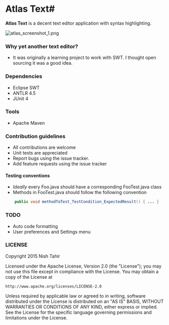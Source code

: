 # Atlas Text#

**Atlas Text** is a decent text editor application with syntax highlighting.

![atlas_screenshot_1.png](https://bitbucket.org/repo/d5b8M5/images/3113262366-atlas_screenshot_1.png)

### Why yet another text editor? ###

* It was originally a learning project to work with SWT. I thought open sourcing it was a good idea.

### Dependencies ###

* Eclipse SWT
* ANTLR 4.5
* JUnit 4

### Tools ###

* Apache Maven

### Contribution guidelines ###

* All contributions are welcome
* Unit tests are appreciated
* Report bugs using the issue tracker.
* Add feature requests using the issue tracker

#### Testing conventions ####

* _Ideally_ every Foo.java should have a corresponding FooTest.java class
* Methods in FooTest.java should follow the following convention
    
```java
    public void methodToTest_TestCondition_ExpectedResult() { ... }
```
### TODO ###

* Auto code formatting
* User preferences and Settings menu

### LICENSE ###

Copyright 2015 Nish Tahir

Licensed under the Apache License, Version 2.0 (the "License");
you may not use this file except in compliance with the License.
You may obtain a copy of the License at

    http://www.apache.org/licenses/LICENSE-2.0

Unless required by applicable law or agreed to in writing, software
distributed under the License is distributed on an "AS IS" BASIS,
WITHOUT WARRANTIES OR CONDITIONS OF ANY KIND, either express or implied.
See the License for the specific language governing permissions and
limitations under the License.
